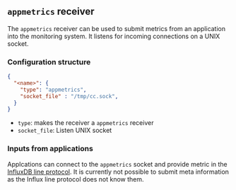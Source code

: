 ## `appmetrics` receiver

The `appmetrics` receiver can be used to submit metrics from an application into the monitoring system. It listens for incoming connections on a UNIX socket.

### Configuration structure

```json
{
  "<name>": {
    "type": "appmetrics",
    "socket_file" : "/tmp/cc.sock",
  }
}
```

- `type`: makes the receiver a `appmetrics` receiver
- `socket_file`: Listen UNIX socket

### Inputs from applications

Applcations can connect to the `appmetrics` socket and provide metric in the [InfluxDB line protocol](https://github.com/influxdata/line-protocol). It is currently not possible to submit meta information as the Influx line protocol does not know them.



